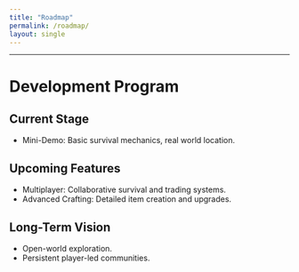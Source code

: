 ```yaml
---
title: "Roadmap"
permalink: /roadmap/
layout: single
---
```


---
# Development Program

## Current Stage
- Mini-Demo: Basic survival mechanics, real world location.

## Upcoming Features
- Multiplayer: Collaborative survival and trading systems.
- Advanced Crafting: Detailed item creation and upgrades.

## Long-Term Vision
- Open-world exploration.
- Persistent player-led communities.